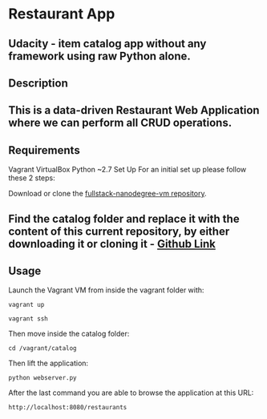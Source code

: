 # Restaurant App
Udacity - item catalog app without any framework using raw Python alone.
---

## Description
This is a data-driven Restaurant Web Application where we can perform all CRUD operations.
---

## Requirements
Vagrant
VirtualBox
Python ~2.7
Set Up
For an initial set up please follow these 2 steps:

Download or clone the [fullstack-nanodegree-vm repository](https://github.com/udacity/fullstack-nanodegree-vm).

Find the catalog folder and replace it with the content of this current repository, by either downloading it or cloning it - [Github Link](https://github.com/suhassrivats/Restaurant.git)
---

## Usage
Launch the Vagrant VM from inside the vagrant folder with:

`vagrant up`

`vagrant ssh`

Then move inside the catalog folder:

`cd /vagrant/catalog`

Then lift the application:

`python webserver.py`

After the last command you are able to browse the application at this URL:

`http://localhost:8080/restaurants`
